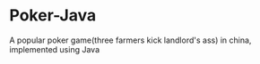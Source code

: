 # Poker-Java
A popular poker game(three farmers kick landlord's ass) in china, implemented using Java
